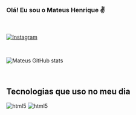### Olá! Eu sou o Mateus Henrique ✌️

<br>

[![Instagram](https://img.shields.io/badge/Instagram-E4405F?style=for-the-badge&logo=instagram&logoColor=white)](https://www.instagram.com/matt_henrii/?hl=pt-br)

<br>

![Mateus GitHub stats](https://github-readme-stats.vercel.app/api?username=matt-henri&show_icons=true&theme=merko)

<br>

## Tecnologias que uso no meu dia

<div> 
    <img alt="html5" src="https://img.shields.io/badge/HTML5-E34F26?style=for-the-badge&logo=html5&logoColor=white">
    <img alt="html5" src="https://img.shields.io/badge/CSS3-1572B6?style=for-the-badge&logo=css3&logoColor=white">
</div>
